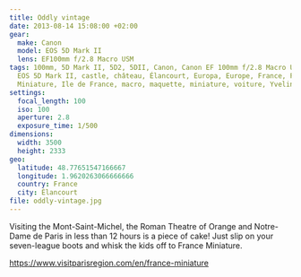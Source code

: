 ```yaml
---
title: Oddly vintage
date: 2013-08-14 15:08:00 +02:00
gear:
  make: Canon
  model: EOS 5D Mark II
  lens: EF100mm f/2.8 Macro USM
tags: 100mm, 5D Mark II, 5D2, 5DII, Canon, Canon EF 100mm f/2.8 Macro USM, Canon
  EOS 5D Mark II, castle, château, Élancourt, Europa, Europe, France, France
  Miniature, Ile de France, macro, maquette, miniature, voiture, Yvelines
settings:
  focal_length: 100
  iso: 100
  aperture: 2.8
  exposure_time: 1/500
dimensions:
  width: 3500
  height: 2333
geo:
  latitude: 48.77651547166667
  longitude: 1.9620263066666666
  country: France
  city: Élancourt
file: oddly-vintage.jpg
---
```


Visiting the Mont-Saint-Michel, the Roman Theatre of Orange and Notre-Dame de Paris in less than 12 hours is a piece of cake! Just slip on your seven-league boots and whisk the kids off to France Miniature.

https://www.visitparisregion.com/en/france-miniature
